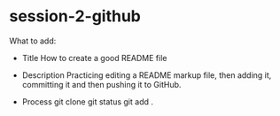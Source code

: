 # session-2-github
What to add:

- Title
How to create a good README file


- Description
Practicing editing a README markup file, then adding it, committing it and then pushing it to GitHub.


- Process
git clone
git status
git add .